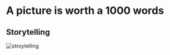 # A picture is worth a 1000 words

## Storytelling
![stroytelling](https://github.com/jsmontteiro/)
